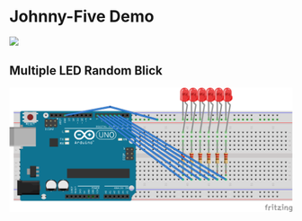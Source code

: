 # Johnny-Five Demo

![](https://github.com/rwldrn/johnny-five/raw/master/assets/sgier-johnny-five.png)

## Multiple LED Random Blick

![](https://raw.githubusercontent.com/yhbyun/johnny-five-demo/master/img/led-multi-random.png)
